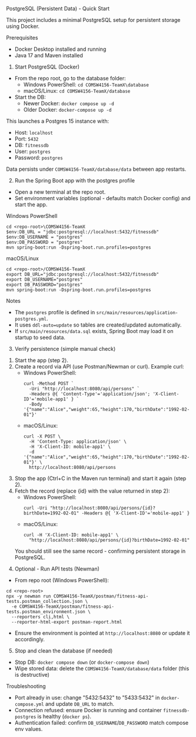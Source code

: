 PostgreSQL (Persistent Data) - Quick Start

This project includes a minimal PostgreSQL setup for persistent storage using Docker.

Prerequisites
- Docker Desktop installed and running
- Java 17 and Maven installed

1) Start PostgreSQL (Docker)
- From the repo root, go to the database folder:
  - Windows PowerShell: `cd COMSW4156-TeamX\database`
  - macOS/Linux: `cd COMSW4156-TeamX/database`
- Start the DB:
  - Newer Docker: `docker compose up -d`
  - Older Docker: `docker-compose up -d`

This launches a Postgres 15 instance with:
- Host: `localhost`
- Port: `5432`
- DB: `fitnessdb`
- User: `postgres`
- Password: `postgres`

Data persists under `COMSW4156-TeamX/database/data` between app restarts.

2) Run the Spring Boot app with the postgres profile
- Open a new terminal at the repo root.
- Set environment variables (optional - defaults match Docker config) and start the app.

Windows PowerShell
```
cd <repo-root>\COMSW4156-TeamX
$env:DB_URL = "jdbc:postgresql://localhost:5432/fitnessdb"
$env:DB_USERNAME = "postgres"
$env:DB_PASSWORD = "postgres"
mvn spring-boot:run -Dspring-boot.run.profiles=postgres
```

macOS/Linux
```
cd <repo-root>/COMSW4156-TeamX
export DB_URL="jdbc:postgresql://localhost:5432/fitnessdb"
export DB_USERNAME="postgres"
export DB_PASSWORD="postgres"
mvn spring-boot:run -Dspring-boot.run.profiles=postgres
```

Notes
- The `postgres` profile is defined in `src/main/resources/application-postgres.yml`.
- It uses `ddl-auto=update` so tables are created/updated automatically.
- If `src/main/resources/data.sql` exists, Spring Boot may load it on startup to seed data.

3) Verify persistence (simple manual check)
1. Start the app (step 2).
2. Create a record via API (use Postman/Newman or curl). Example curl:
   - Windows PowerShell:
     ```
     curl -Method POST `
       -Uri "http://localhost:8080/api/persons" `
       -Headers @{ 'Content-Type'='application/json'; 'X-Client-ID'='mobile-app1' } `
       -Body '{"name":"Alice","weight":65,"height":170,"birthDate":"1992-02-01"}'
     ```
   - macOS/Linux:
     ```
     curl -X POST \
       -H 'Content-Type: application/json' \
       -H 'X-Client-ID: mobile-app1' \
       -d '{"name":"Alice","weight":65,"height":170,"birthDate":"1992-02-01"}' \
       http://localhost:8080/api/persons
     ```
3. Stop the app (Ctrl+C in the Maven run terminal) and start it again (step 2).
4. Fetch the record (replace {id} with the value returned in step 2):
   - Windows PowerShell:
     ```
     curl -Uri "http://localhost:8080/api/persons/{id}?birthDate=1992-02-01" -Headers @{ 'X-Client-ID'='mobile-app1' }
     ```
   - macOS/Linux:
     ```
     curl -H 'X-Client-ID: mobile-app1' \
       "http://localhost:8080/api/persons/{id}?birthDate=1992-02-01"
     ```
   You should still see the same record - confirming persistent storage in PostgreSQL.

4) Optional - Run API tests (Newman)
- From repo root (Windows PowerShell):
```
cd <repo-root>
npx -y newman run COMSW4156-TeamX/postman/fitness-api-tests.postman_collection.json \
  -e COMSW4156-TeamX/postman/fitness-api-tests.postman_environment.json \
  --reporters cli,html \
  --reporter-html-export postman-report.html
```
- Ensure the environment is pointed at `http://localhost:8080` or update it accordingly.

5) Stop and clean the database (if needed)
- Stop DB: `docker compose down` (or `docker-compose down`)
- Wipe stored data: delete the `COMSW4156-TeamX/database/data` folder (this is destructive)

Troubleshooting
- Port already in use: change "5432:5432" to "5433:5432" in `docker-compose.yml` and update `DB_URL` to match.
- Connection refused: ensure Docker is running and container `fitnessdb-postgres` is healthy (`docker ps`).
- Authentication failed: confirm `DB_USERNAME`/`DB_PASSWORD` match compose env values.

